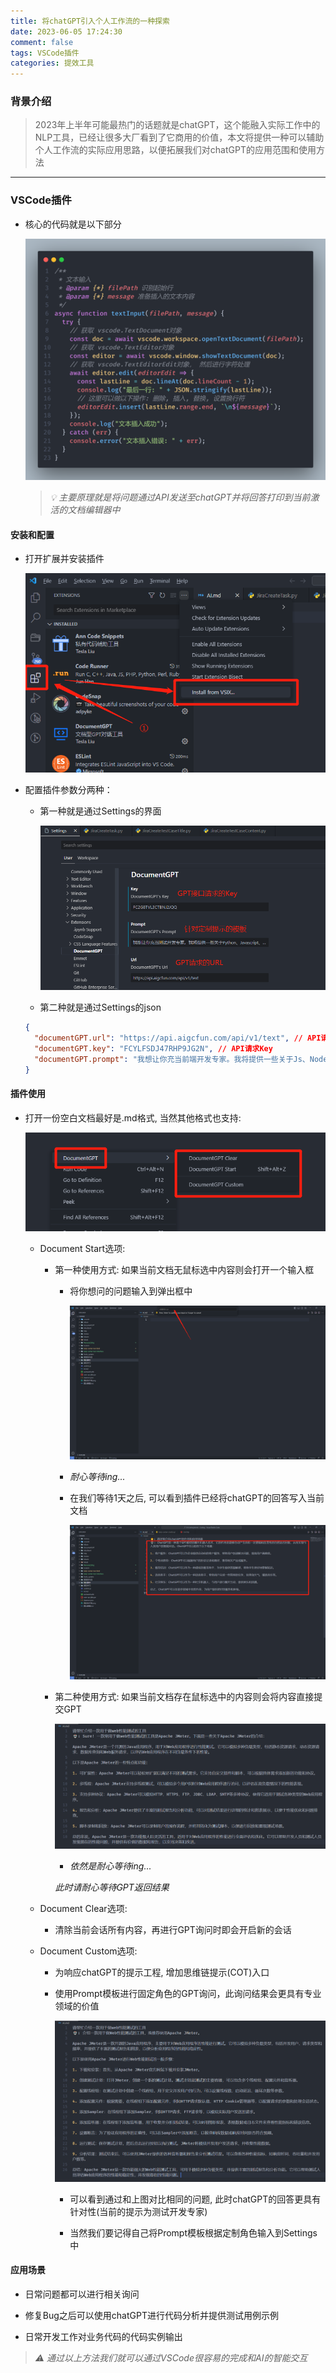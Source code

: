 ```yaml
---
title: 将chatGPT引入个人工作流的一种探索
date: 2023-06-05 17:24:30
comment: false
tags: VSCode插件
categories: 提效工具
---
```


### 背景介绍

> 2023年上半年可能最热门的话题就是chatGPT，这个能融入实际工作中的NLP工具，已经让很多大厂看到了它商用的价值，本文将提供一种可以辅助个人工作流的实际应用思路，以便拓展我们对chatGPT的应用范围和使用方法

---

### VSCode插件

- 核心的代码就是以下部分

  ![img](../images/DocumentGPT/code.png)

  > *💡 主要原理就是将问题通过API发送至chatGPT并将回答打印到当前激活的文档编辑器中*

#### 安装和配置

- 打开扩展并安装插件

  ![img](../images/DocumentGPT/20230804135716.png)

- 配置插件参数分两种：

  - 第一种就是通过Settings的界面
  
    ![img](../images/DocumentGPT/20230804140337.png)

  - 第二种就是通过Settings的json
  ```json
  {
    "documentGPT.url": "https://api.aigcfun.com/api/v1/text", // API请求接口
    "documentGPT.key": "FCYLFSDJ47RHP9JG2N", // API请求Key
    "documentGPT.prompt": "我想让你充当前端开发专家。我将提供一些关于Js、Node等前端代码问题的具体信息，而你的工作就是想出为我解决问题的策略。", // 新增prompt模板可以自行修改
  }
  ```

#### 插件使用

- 打开一份空白文档最好是.md格式, 当然其他格式也支持: 

  ![img](../images/DocumentGPT/20230802103408.png)

  - Document Start选项:

    - 第一种使用方式: 如果当前文档无鼠标选中内容则会打开一个输入框

      - 将你想问的问题输入到弹出框中

        ![img](../images/DocumentGPT/20230605174447.png)

      - *耐心等待ing...*

      - 在我们等待1天之后, 可以看到插件已经将chatGPT的回答写入当前文档
      
        ![img](../images/DocumentGPT/20230605174637.png)
    
    - 第二种使用方式: 如果当前文档存在鼠标选中的内容则会将内容直接提交GPT

      ![img](../images/DocumentGPT/20230804141324.png)

      - *依然是耐心等待ing...*

      *此时请耐心等待GPT返回结果*
  
  - Document Clear选项:

    - 清除当前会话所有内容，再进行GPT询问时即会开启新的会话

  - Document Custom选项:

    - 为响应chatGPT的提示工程, 增加思维链提示(COT)入口

    - 使用Prompt模板进行固定角色的GPT询问，此询问结果会更具有专业领域的价值

      ![img](../images/DocumentGPT/20230804141751.png)
      
      - 可以看到通过和上图对比相同的问题, 此时chatGPT的回答更具有针对性(当前的提示为测试开发专家)

      - 当然我们要记得自己将Prompt模板根据定制角色输入到Settings中

#### 应用场景

  - 日常问题都可以进行相关询问

  - 修复Bug之后可以使用chatGPT进行代码分析并提供测试用例示例

  - 日常开发工作对业务代码的代码实例输出

> *⚠️ 通过以上方法我们就可以通过VSCode很容易的完成和AI的智能交互*